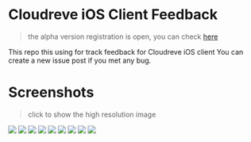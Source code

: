 # Cloudreve iOS Client Feedback
> the alpha version registration is open, you can check [here](https://forum.cloudreve.org/d/2338)

This repo this using for track feedback for Cloudreve iOS client
You can create a new issue post if you met any bug.

# Screenshots
> click to show the high resolution image

[![](./images/login-page-s.PNG)](./images/login-page.PNG)
[![](./images/endpoint-binding-s.PNG)](./images/endpoint-binding.PNG)
[![](./images/drive-page-s.PNG)](./images/drive-page.PNG)
[![](./images/context-menu-s.PNG)](./images/context-menu.PNG)
[![](./images/remote-download-downloading-s.PNG)](./images/remote-download-downloading.PNG)
[![](./images/remote-download-completed-s.PNG)](./images/remote-download-completed.PNG)
[![](./images/uploading-s.PNG)](./images/uploading.PNG)
[![](./images/image-preview-s.PNG)](./images/image-preview.PNG)
[![](./images/policy-switch-s.PNG)](./images/policy-switch.PNG)